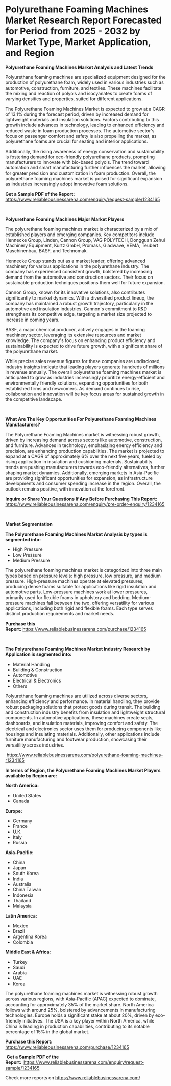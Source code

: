 <p><h1>Polyurethane Foaming Machines Market Research Report Forecasted for Period from 2025 -  2032 by Market Type, Market Application, and Region</h1></p><p><strong>Polyurethane Foaming Machines Market Analysis and Latest Trends</strong></p>
<p><p>Polyurethane foaming machines are specialized equipment designed for the production of polyurethane foam, widely used in various industries such as automotive, construction, furniture, and textiles. These machines facilitate the mixing and reaction of polyols and isocyanates to create foams of varying densities and properties, suited for different applications. </p><p>The Polyurethane Foaming Machines Market is expected to grow at a CAGR of 13.1% during the forecast period, driven by increased demand for lightweight materials and insulation solutions. Factors contributing to this growth include advances in technology, leading to enhanced efficiency and reduced waste in foam production processes. The automotive sector's focus on passenger comfort and safety is also propelling the market, as polyurethane foams are crucial for seating and interior applications. </p><p>Additionally, the rising awareness of energy conservation and sustainability is fostering demand for eco-friendly polyurethane products, prompting manufacturers to innovate with bio-based polyols. The trend toward automation and smart manufacturing further influences the market, allowing for greater precision and customization in foam production. Overall, the polyurethane foaming machines market is poised for significant expansion as industries increasingly adopt innovative foam solutions.</p></p>
<p><strong>Get a Sample PDF of the Report:&nbsp;</strong> <a href="https://www.reliablebusinessarena.com/enquiry/request-sample/1234165?utm_campaign=2958&utm_medium=2&utm_source=Github&utm_content=ia&utm_term=10042025&utm_id=polyurethane-foaming-machines">https://www.reliablebusinessarena.com/enquiry/request-sample/1234165</a></p>
<p>&nbsp;</p>
<p><strong>Polyurethane Foaming Machines Major Market Players</strong></p>
<p><p>The polyurethane foaming machines market is characterized by a mix of established players and emerging companies. Key competitors include Hennecke Group, Linden, Cannon Group, VAG POLYTECH, Dongguan Zehui Machinery Equipment, Kurtz GmbH, Promass, Gladwave, VEMA, Teubert Maschinenbau, BASF, and Technomak. </p><p>Hennecke Group stands out as a market leader, offering advanced machinery for various applications in the polyurethane industry. The company has experienced consistent growth, bolstered by increasing demand from the automotive and construction sectors. Their focus on sustainable production techniques positions them well for future expansion.</p><p>Cannon Group, known for its innovative solutions, also contributes significantly to market dynamics. With a diversified product lineup, the company has maintained a robust growth trajectory, particularly in the automotive and insulation industries. Cannon's commitment to R&D strengthens its competitive edge, targeting a market size projected to increase in coming years.</p><p>BASF, a major chemical producer, actively engages in the foaming machinery sector, leveraging its extensive resources and market knowledge. The company's focus on enhancing product efficiency and sustainability is expected to drive future growth, with a significant share of the polyurethane market.</p><p>While precise sales revenue figures for these companies are undisclosed, industry insights indicate that leading players generate hundreds of millions in revenue annually. The overall polyurethane foaming machines market is anticipated to grow as industries increasingly prioritize energy-efficient and environmentally friendly solutions, expanding opportunities for both established firms and newcomers. As demand continues to rise, collaboration and innovation will be key focus areas for sustained growth in the competitive landscape.</p></p>
<p>&nbsp;</p>
<p><strong>What Are The Key Opportunities For Polyurethane Foaming Machines Manufacturers?</strong></p>
<p><p>The Polyurethane Foaming Machines market is witnessing robust growth, driven by increasing demand across sectors like automotive, construction, and furniture. Advances in technology, emphasizing energy efficiency and precision, are enhancing production capabilities. The market is projected to expand at a CAGR of approximately 6% over the next five years, fueled by rising application in insulation and cushioning materials. Sustainability trends are pushing manufacturers towards eco-friendly alternatives, further shaping market dynamics. Additionally, emerging markets in Asia-Pacific are providing significant opportunities for expansion, as infrastructure developments and consumer spending increase in the region. Overall, the outlook remains positive, with innovation at the forefront.</p></p>
<p><strong>Inquire or Share Your Questions If Any Before Purchasing This Report:</strong> <a href="https://www.reliablebusinessarena.com/enquiry/pre-order-enquiry/1234165?utm_campaign=2958&utm_medium=2&utm_source=Github&utm_content=ia&utm_term=10042025&utm_id=polyurethane-foaming-machines">https://www.reliablebusinessarena.com/enquiry/pre-order-enquiry/1234165</a></p>
<p>&nbsp;</p>
<p><strong>Market Segmentation</strong></p>
<p><strong>The Polyurethane Foaming Machines Market Analysis by types is segmented into:</strong></p>
<p><ul><li>High Pressure</li><li>Low Pressure</li><li>Medium Pressure</li></ul></p>
<p><p>The polyurethane foaming machines market is categorized into three main types based on pressure levels: high pressure, low pressure, and medium pressure. High-pressure machines operate at elevated pressures, producing dense foams suitable for applications like rigid insulation and automotive parts. Low-pressure machines work at lower pressures, primarily used for flexible foams in upholstery and bedding. Medium-pressure machines fall between the two, offering versatility for various applications, including both rigid and flexible foams. Each type serves distinct production requirements and market needs.</p></p>
<p><strong>Purchase this Report:&nbsp;</strong><a href="https://www.reliablebusinessarena.com/purchase/1234165?utm_campaign=2958&utm_medium=2&utm_source=Github&utm_content=ia&utm_term=10042025&utm_id=polyurethane-foaming-machines">https://www.reliablebusinessarena.com/purchase/1234165</a></p>
<p>&nbsp;</p>
<p><strong>The Polyurethane Foaming Machines Market Industry Research by Application is segmented into:</strong></p>
<p><ul><li>Material Handling</li><li>Building & Construction</li><li>Automotive</li><li>Electrical & Electronics</li><li>Others</li></ul></p>
<p><p>Polyurethane foaming machines are utilized across diverse sectors, enhancing efficiency and performance. In material handling, they provide robust packaging solutions that protect goods during transit. The building and construction industry benefits from insulation and lightweight structural components. In automotive applications, these machines create seats, dashboards, and insulation materials, improving comfort and safety. The electrical and electronics sector uses them for producing components like housings and insulating materials. Additionally, other applications include furniture manufacturing and footwear production, showcasing their versatility across industries.</p></p>
<p><a href="https://www.reliablebusinessarena.com/polyurethane-foaming-machines-r1234165?utm_campaign=2958&utm_medium=2&utm_source=Github&utm_content=ia&utm_term=10042025&utm_id=polyurethane-foaming-machines">&nbsp;https://www.reliablebusinessarena.com/polyurethane-foaming-machines-r1234165</a></p>
<p><strong>In terms of Region, the Polyurethane Foaming Machines Market Players available by Region are:</strong></p>
<p>
    <p> <strong> North America: </strong>
        <ul>
            <li>United States</li>
            <li>Canada</li>
        </ul>
        </p> 
    <p> <strong> Europe: </strong>
        <ul>
            <li>Germany</li>
            <li>France</li>
            <li>U.K.</li>
            <li>Italy</li>
            <li>Russia</li>
        </ul>
        </p> 
    <p> <strong> Asia-Pacific: </strong>
        <ul>
            <li>China</li>
            <li>Japan</li>
            <li>South Korea</li>
            <li>India</li>
            <li>Australia</li>
            <li>China Taiwan</li>
            <li>Indonesia</li>
            <li>Thailand</li>
            <li>Malaysia</li>
        </ul>
        </p> 
    <p> <strong> Latin America: </strong>
        <ul>
            <li>Mexico</li>
            <li>Brazil</li>
            <li>Argentina Korea</li>
            <li>Colombia</li>
        </ul>
        </p> 
    <p> <strong> Middle East & Africa: </strong>
        <ul>
            <li>Turkey</li>
            <li>Saudi</li>
            <li>Arabia</li>
            <li>UAE</li>
            <li>Korea</li>
        </ul>
    </p>
    </p>
<p><p>The polyurethane foaming machines market is witnessing robust growth across various regions, with Asia-Pacific (APAC) expected to dominate, accounting for approximately 35% of the market share. North America follows with around 25%, bolstered by advancements in manufacturing technologies. Europe holds a significant stake at about 20%, driven by eco-friendly initiatives. The USA is a key player within North America, while China is leading in production capabilities, contributing to its notable percentage of 15% in the global market.</p></p>
<p><strong>Purchase this Report: </strong><a href="https://www.reliablebusinessarena.com/purchase/1234165?utm_campaign=2958&utm_medium=2&utm_source=Github&utm_content=ia&utm_term=10042025&utm_id=polyurethane-foaming-machines">https://www.reliablebusinessarena.com/purchase/1234165</a></p>
<p>&nbsp;<strong>Get a Sample PDF of the Report:&nbsp;&nbsp;</strong><a href="https://www.reliablebusinessarena.com/enquiry/request-sample/1234165?utm_campaign=2958&utm_medium=2&utm_source=Github&utm_content=ia&utm_term=10042025&utm_id=polyurethane-foaming-machines">https://www.reliablebusinessarena.com/enquiry/request-sample/1234165</a></p>
<p><strong></strong></p>
<p>Check more reports on <a href="https://www.reliablebusinessarena.com/?utm_campaign=2958&utm_medium=2&utm_source=Github&utm_content=ia&utm_term=10042025&utm_id=polyurethane-foaming-machines">https://www.reliablebusinessarena.com/</a></p>